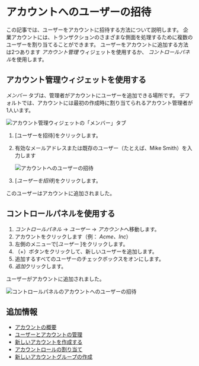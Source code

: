 # アカウントへのユーザーの招待

この記事では、ユーザーをアカウントに招待する方法について説明します。 企業アカウントには、トランザクションのさまざまな側面を処理するために複数のユーザーを割り当てることができます。 ユーザーをアカウントに追加する方法は2つあります *アカウント管理* ウィジェットを使用するか、 *コントロールパネル*を使用します。

## アカウント管理ウィジェットを使用する

*メンバー* タブは、管理者がアカウントにユーザーを追加できる場所です。 デフォルトでは、アカウントには最初の作成時に割り当てられるアカウント管理者が1人います。

![アカウント管理ウィジェットの「メンバー」タブ](./inviting-users-to-an-account/images/01.png)

1.  [ユーザーを招待]をクリックします。

2.  有効なメールアドレスまたは既存のユーザー（たとえば、Mike Smith）を入力します

    ![アカウントへのユーザーの招待](./inviting-users-to-an-account/images/02.png)

3.  [*ユーザーを招待*]をクリックします。

このユーザーはアカウントに追加されました。

## コントロールパネルを使用する

1.  *コントロールパネル* → *ユーザー* → *アカウント*へ移動します。
2.  アカウントをクリックします（例： *Acme、Inc*）
3.  左側のメニューで[*ユーザー* ]をクリックします。
4.  （+）ボタンをクリックして、新しいユーザーを追加します。
5.  追加するすべてのユーザーのチェックボックスをオンにします。
6.  *追加*クリックします。

ユーザーがアカウントに追加されました。

![コントロールパネルのアカウントへのユーザーの招待](./inviting-users-to-an-account/images/03.png)

## 追加情報

  - [アカウントの概要](../account-management/introduction-to-accounts.md)
  - [ユーザーとアカウントの管理](../README.md)
  - [新しいアカウントを作成する](../account-management/creating-a-new-account.md)
  - [アカウントロールの割り当て](../account-management/assigning-account-roles.md)
  - [新しいアカウントグループの作成](../account-management/creating-a-new-account-group.md)
